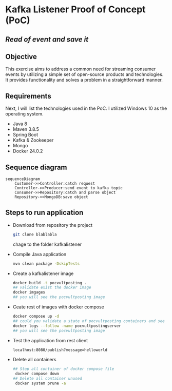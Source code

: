 # Kafka Listener Proof of Concept (PoC)
## _Read of event and save it_

## Objective
  This exercise aims to address a common need for streaming consumer events by utilizing a simple set of open-source products and technologies. It provides functionality and solves a problem in a straightforward manner.

## Requirements
 Next, I will list the technologies used in the PoC. I utilized Windows 10 as the operating system.
 - Java 8
 - Maven 3.8.5
 - Spring Boot 
 - Kafka & Zookeeper
 - Mongo
 - Docker 24.0.2

## Sequence diagram
```mermaid
sequenceDiagram
    Customer->>Controller:catch request
    Controller->>Producer:send event to kafka topic
    Consumer->>Repository:catch and parse object
    Repository->>MongoDB:save object
```

## Steps to run application
 - Download from repository the project
    ```sh
    git clone blablabla
    ```
    chage to the folder kafkalistener
    
 - Compile Java application
    ```sh
    mvn clean package -DskipTests
    ```
 - Create a kafkalistener image
    ```sh
    docker build -t pocvultposting .
    ## validate exist the docker image
    docker imgages
    ## you will see the pocvultposting image
    ```
 - Ceate rest of images with docker compose
    ```sh
    docker compose up -d
    ## could you validate a state of pocvultposting containers and see the logs if you use the next commands 
    docker logs --follow -name pocvultpostingserver
    ## you will see the pocvultposting image
    ```
 - Test the application from rest client
   ```sh
   localhost:8080/publish?message=helloworld
   ```    
 - Delete all containers
   ```sh
   ## Stop all container of docker compose file 
    docker compose down
   ## Delete all container unused    
    docker system prune -a
    ```
